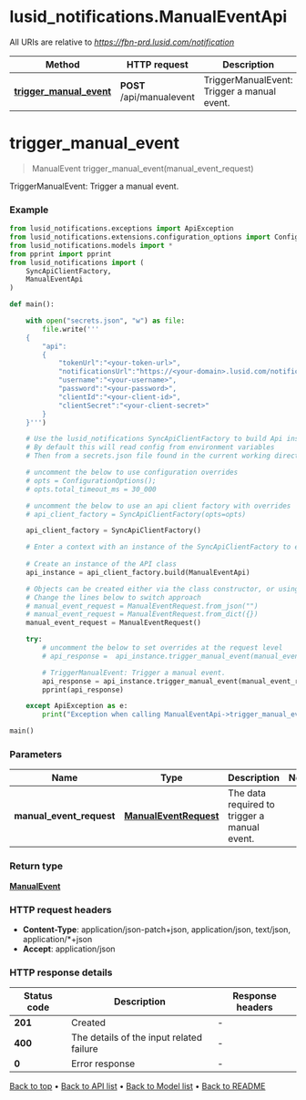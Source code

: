 # lusid_notifications.ManualEventApi

All URIs are relative to *https://fbn-prd.lusid.com/notification*

Method | HTTP request | Description
------------- | ------------- | -------------
[**trigger_manual_event**](ManualEventApi.md#trigger_manual_event) | **POST** /api/manualevent | TriggerManualEvent: Trigger a manual event.


# **trigger_manual_event**
> ManualEvent trigger_manual_event(manual_event_request)

TriggerManualEvent: Trigger a manual event.

### Example

```python
from lusid_notifications.exceptions import ApiException
from lusid_notifications.extensions.configuration_options import ConfigurationOptions
from lusid_notifications.models import *
from pprint import pprint
from lusid_notifications import (
    SyncApiClientFactory,
    ManualEventApi
)

def main():

    with open("secrets.json", "w") as file:
        file.write('''
    {
        "api":
        {
            "tokenUrl":"<your-token-url>",
            "notificationsUrl":"https://<your-domain>.lusid.com/notification",
            "username":"<your-username>",
            "password":"<your-password>",
            "clientId":"<your-client-id>",
            "clientSecret":"<your-client-secret>"
        }
    }''')

    # Use the lusid_notifications SyncApiClientFactory to build Api instances with a configured api client
    # By default this will read config from environment variables
    # Then from a secrets.json file found in the current working directory

    # uncomment the below to use configuration overrides
    # opts = ConfigurationOptions();
    # opts.total_timeout_ms = 30_000

    # uncomment the below to use an api client factory with overrides
    # api_client_factory = SyncApiClientFactory(opts=opts)

    api_client_factory = SyncApiClientFactory()

    # Enter a context with an instance of the SyncApiClientFactory to ensure the connection pool is closed after use
    
    # Create an instance of the API class
    api_instance = api_client_factory.build(ManualEventApi)

    # Objects can be created either via the class constructor, or using the 'from_dict' or 'from_json' methods
    # Change the lines below to switch approach
    # manual_event_request = ManualEventRequest.from_json("")
    # manual_event_request = ManualEventRequest.from_dict({})
    manual_event_request = ManualEventRequest()

    try:
        # uncomment the below to set overrides at the request level
        # api_response =  api_instance.trigger_manual_event(manual_event_request, opts=opts)

        # TriggerManualEvent: Trigger a manual event.
        api_response = api_instance.trigger_manual_event(manual_event_request)
        pprint(api_response)

    except ApiException as e:
        print("Exception when calling ManualEventApi->trigger_manual_event: %s\n" % e)

main()
```

### Parameters

Name | Type | Description  | Notes
------------- | ------------- | ------------- | -------------
 **manual_event_request** | [**ManualEventRequest**](ManualEventRequest.md)| The data required to trigger a manual event. | 

### Return type

[**ManualEvent**](ManualEvent.md)

### HTTP request headers

 - **Content-Type**: application/json-patch+json, application/json, text/json, application/*+json
 - **Accept**: application/json

### HTTP response details
| Status code | Description | Response headers |
|-------------|-------------|------------------|
**201** | Created |  -  |
**400** | The details of the input related failure |  -  |
**0** | Error response |  -  |

[Back to top](#) &#8226; [Back to API list](../README.md#documentation-for-api-endpoints) &#8226; [Back to Model list](../README.md#documentation-for-models) &#8226; [Back to README](../README.md)

